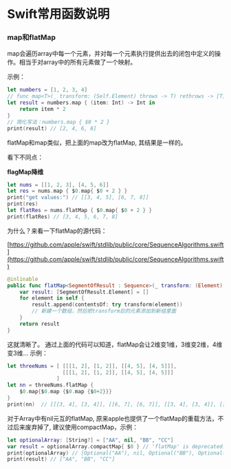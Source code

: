 # Swift常用函数说明

### map和flatMap

map会遍历array中每一个元素，并对每一个元素执行提供出去的闭包中定义的操作。相当于对array中的所有元素做了一个映射。

示例：
```swift
let numbers = [1, 2, 3, 4]
// func map<T>(_ transform: (Self.Element) throws -> T) rethrows -> [T]
let result = numbers.map { (item: Int) -> Int in
    return item * 2
}
// 简化写法：numbers.map { $0 * 2 } 
print(result) // [2, 4, 6, 8]
```

flatMap和map类似，把上面的map改为flatMap, 其结果是一样的。

看下不同点：

**flagMap降维**

```Swift
let nums = [[1, 2, 3], [4, 5, 6]]
let res = nums.map { $0.map{ $0 + 2 } }
print("get values:") // [[3, 4, 5], [6, 7, 8]]
print(res)
let flatRes = nums.flatMap { $0.map{ $0 + 2 } }
print(flatRes) // [3, 4, 5, 6, 7, 8]
```

为什么？来看一下flatMap的源代码：


[https://github.com/apple/swift/stdlib/public/core/SequenceAlgorithms.swift](https://github.com/apple/swift/stdlib/public/core/SequenceAlgorithms.swift)

```Swift
@inlinable
public func flatMap<SegmentOfResult : Sequence>(_ transform: (Element) throws -> SegmentOfResult) rethrows -> [SegmentOfResult.Element] {
	var result: [SegmentOfResult.Element] = []
	for element in self {
  		result.append(contentsOf: try transform(element))
  		// 新建一个数组，然后把transform后的元素添加到新组里面
	}
	return result
}
```

这就清晰了。
通过上面的代码可以知道，flatMap会让2维变1维，3维变2维，4维变3维... 示例：

```swift
let threeNums = [ [[[1, 2], [1, 2]], [[4, 5], [4, 5]]],
                  [[[1, 2], [1, 2]], [[4, 5], [4, 5]]]
                ]
let nn = threeNums.flatMap {
    $0.map{$0.map {$0.map {$0+2}}}
}
print(nn)  // [[[3, 4], [3, 4]], [[6, 7], [6, 7]], [[3, 4], [3, 4]], [[6, 7], [6, 7]]]
```

对于Array中有nil元互的flatMap, 原来apple也提供了一个flatMap的重载方法，不过后来废弃掉了, 建议使用compactMap，示例：

```swift
let optionalArray: [String?] = ["AA", nil, "BB", "CC"]
var result = optionalArray.compactMap{ $0 } // 'flatMap' is deprecated: Please use compactMap(_:) for the case where closure returns an optional value
print(optionalArray) // [Optional("AA"), nil, Optional("BB"), Optional("CC")]
print(result) // ["AA", "BB", "CC"]
```

